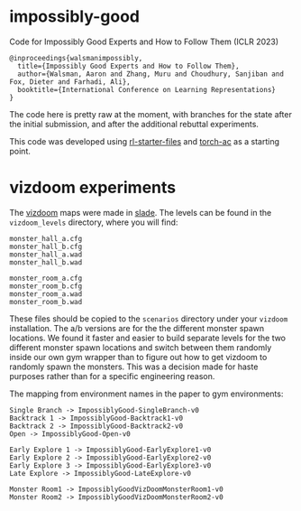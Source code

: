 # impossibly-good
Code for Impossibly Good Experts and How to Follow Them (ICLR 2023)
```
@inproceedings{walsmanimpossibly,
  title={Impossibly Good Experts and How to Follow Them},
  author={Walsman, Aaron and Zhang, Muru and Choudhury, Sanjiban and Fox, Dieter and Farhadi, Ali},
  booktitle={International Conference on Learning Representations}
}
```

The code here is pretty raw at the moment, with branches for the state after the initial submission, and after the additional rebuttal experiments.

This code was developed using [rl-starter-files](https://github.com/lcswillems/rl-starter-files) and [torch-ac](https://github.com/lcswillems/torch-ac) as a starting point.

# vizdoom experiments
The [vizdoom](https://github.com/Farama-Foundation/ViZDoom) maps were made in [slade](https://slade.mancubus.net/).  The levels can be found in the `vizdoom_levels` directory, where you will find:

```
monster_hall_a.cfg
monster_hall_b.cfg
monster_hall_a.wad
monster_hall_b.wad

monster_room_a.cfg
monster_room_b.cfg
monster_room_a.wad
monster_room_b.wad
```

These files should be copied to the `scenarios` directory under your `vizdoom` installation.  The a/b versions are for the the different monster spawn locations.  We found it faster and easier to build separate levels for the two different monster spawn locations and switch between them randomly inside our own gym wrapper than to figure out how to get vizdoom to randomly spawn the monsters.  This was a decision made for haste purposes rather than for a specific engineering reason.

The mapping from environment names in the paper to gym environments:
```
Single Branch -> ImpossiblyGood-SingleBranch-v0
Backtrack 1 -> ImpossiblyGood-Backtrack1-v0
Backtrack 2 -> ImpossiblyGood-Backtrack2-v0
Open -> ImpossiblyGood-Open-v0

Early Explore 1 -> ImpossiblyGood-EarlyExplore1-v0
Early Explore 2 -> ImpossiblyGood-EarlyExplore2-v0
Early Explore 3 -> ImpossiblyGood-EarlyExplore3-v0
Late Explore -> ImpossiblyGood-LateExplore-v0

Monster Room1 -> ImpossiblyGoodVizDoomMonsterRoom1-v0
Monster Room2 -> ImpossiblyGoodVizDoomMonsterRoom2-v0
```
